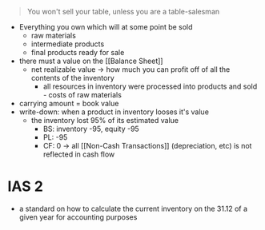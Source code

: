 > You won't sell your table, unless you are a table-salesman

- Everything you own which will at some point be sold
	- raw materials
	- intermediate products
	- final products ready for sale
- there must a value on the [[Balance Sheet]] 
	- net realizable value -> how much you can profit off of all the contents of the inventory 
		- all resources in inventory were processed into products and sold - costs of raw materials
- carrying amount = book value
- write-down: when a product in inventory looses it's value
	- the inventory lost 95% of its estimated value
		- BS: inventory -95, equity -95
		- PL: -95
		- CF: 0 -> all [[Non-Cash Transactions]] (depreciation, etc) is not reflected in cash flow

# IAS 2
- a standard on how to calculate the current inventory on the 31.12 of a given year for accounting purposes
